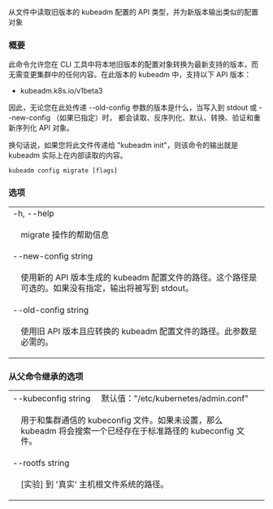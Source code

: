 
从文件中读取旧版本的 kubeadm 配置的 API 类型，并为新版本输出类似的配置对象


### 概要


此命令允许您在 CLI 工具中将本地旧版本的配置对象转换为最新支持的版本，而无需变更集群中的任何内容。在此版本的 kubeadm 中，支持以下 API 版本：
- kubeadm.k8s.io/v1beta3


因此，无论您在此处传递 --old-config 参数的版本是什么，当写入到 stdout 或 --new-config （如果已指定）时，
都会读取、反序列化、默认、转换、验证和重新序列化 API 对象。


换句话说，如果您将此文件传递给 "kubeadm init"，则该命令的输出就是 kubeadm 实际上在内部读取的内容。

```
kubeadm config migrate [flags]
```


### 选项

   <table style="width: 100%; table-layout: fixed;">
<colgroup>
<col span="1" style="width: 10px;" />
<col span="1" />
</colgroup>
<tbody>

<tr>
<td colspan="2">-h, --help</td>
</tr>
<tr>
<td></td><td style="line-height: 130%; word-wrap: break-word;">
<p>migrate 操作的帮助信息</p>
</td>
</tr>

<tr>
<td colspan="2">--new-config string</td>
</tr>
<tr>
<td></td><td style="line-height: 130%; word-wrap: break-word;">
<p>使用新的 API 版本生成的 kubeadm 配置文件的路径。这个路径是可选的。如果没有指定，输出将被写到 stdout。</p>
</td>
</tr>

<tr>
<td colspan="2">--old-config string</td>
</tr>
<tr>
<td></td><td style="line-height: 130%; word-wrap: break-word;">
<p>使用旧 API 版本且应转换的 kubeadm 配置文件的路径。此参数是必需的。</p>
</td>
</tr>

</tbody>
</table>


### 从父命令继承的选项

   <table style="width: 100%; table-layout: fixed;">
<colgroup>
<col span="1" style="width: 10px;" />
<col span="1" />
</colgroup>
<tbody>

<tr>
<td colspan="2">
--kubeconfig string&nbsp;&nbsp;&nbsp;&nbsp;&nbsp;默认值："/etc/kubernetes/admin.conf"
</td>
</tr>
<tr>
<td></td><td style="line-height: 130%; word-wrap: break-word;">
<p>用于和集群通信的 kubeconfig 文件。如果未设置，那么 kubeadm 将会搜索一个已经存在于标准路径的 kubeconfig 文件。</p>
</td>
</tr>

<tr>
<td colspan="2">--rootfs string</td>
</tr>
<tr>
<td></td><td style="line-height: 130%; word-wrap: break-word;">
<p>[实验] 到 '真实' 主机根文件系统的路径。</p>
</td>
</tr>

</tbody>
</table>

